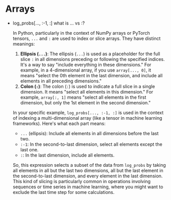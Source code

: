 # Arrays

- log_probs[..., :-1, :] what is ... vs :?
    
    In Python, particularly in the context of NumPy arrays or PyTorch tensors, `...` and `:` are used to index or slice arrays. They have distinct meanings:
    
    1. **Ellipsis (`...`)**: The ellipsis (`...`) is used as a placeholder for the full slice `:` in all dimensions preceding or following the specified indices. It's a way to say "include everything in these dimensions." For example, in a 4-dimensional array, if you use `array[..., 0]`, it means "select the 0th element in the last dimension, and include all elements in all preceding dimensions."
    2. **Colon (`:`)**: The colon (`:`) is used to indicate a full slice in a single dimension. It means "select all elements in this dimension." For example, `array[:, 1]` means "select all elements in the first dimension, but only the 1st element in the second dimension."
    
    In your specific example, `log_probs[..., :-1, :]` is used in the context of indexing a multi-dimensional array (like a tensor in machine learning frameworks). Here's what each part means:
    
    - `...` (ellipsis): Include all elements in all dimensions before the last two.
    - `:-1`: In the second-to-last dimension, select all elements except the last one.
    - `:`: In the last dimension, include all elements.
    
    So, this expression selects a subset of the data from `log_probs` by taking all elements in all but the last two dimensions, all but the last element in the second-to-last dimension, and every element in the last dimension. This kind of slicing is particularly common in operations involving sequences or time series in machine learning, where you might want to exclude the last time step for some calculations.